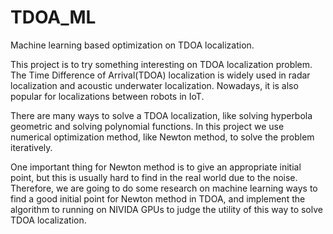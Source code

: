 # TDOA_ML
Machine learning based optimization on TDOA localization.

This project is to try something interesting on TDOA localization problem. The Time Difference of Arrival(TDOA) localization is widely used in radar localization and acoustic underwater localization. Nowadays, it is also popular for localizations between robots in IoT.

There are many ways to solve a TDOA localization, like solving hyperbola geometric and solving polynomial functions. In this project we use numerical optimization method, like Newton method, to solve the problem iteratively.

One important thing for Newton method is to give an appropriate initial point, but this is usually hard to find in the real world due to the noise. Therefore, we are going to do some research on machine learning ways to find a good initial point for Newton method in TDOA, and implement the algorithm to running on NIVIDA GPUs to judge the utility of this way to solve TDOA localization.
